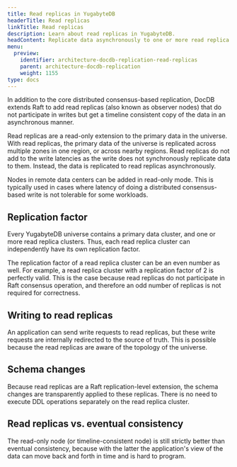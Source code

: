 ```yaml
---
title: Read replicas in YugabyteDB
headerTitle: Read replicas
linkTitle: Read replicas
description: Learn about read replicas in YugabyteDB.
headContent: Replicate data asynchronously to one or more read replica clusters
menu:
  preview:
    identifier: architecture-docdb-replication-read-replicas
    parent: architecture-docdb-replication
    weight: 1155
type: docs
---
```


In addition to the core distributed consensus-based replication, DocDB extends Raft to add read replicas (also known as observer nodes) that do not participate in writes but get a timeline consistent copy of the data in an asynchronous manner.

Read replicas are a read-only extension to the primary data in the universe. With read replicas, the primary data of the universe is replicated across multiple zones in one region, or across nearby regions. Read replicas do not add to the write latencies as the write does not synchronously replicate data to them. Instead, the data is replicated to read replicas asynchronously.

Nodes in remote data centers can be added in read-only mode. This is typically used in cases where latency of doing a distributed consensus-based write is not tolerable for some workloads.

## Replication factor

Every YugabyteDB universe contains a primary data cluster, and one or more read replica clusters. Thus, each read replica cluster can independently have its own replication factor.

The replication factor of a read replica cluster can be an even number as well. For example, a read replica cluster with a replication factor of 2 is perfectly valid. This is the case because read replicas do not participate in Raft consensus operation, and therefore an odd number of replicas is not required for correctness.

## Writing to read replicas

An application can send write requests to read replicas, but these write requests are internally redirected to the source of truth. This is possible because the read replicas are aware of the topology of the universe.

## Schema changes

Because read replicas are a Raft replication-level extension, the schema changes are transparently applied to these replicas. There is no need to execute DDL operations separately on the read replica cluster.

## Read replicas vs. eventual consistency

The read-only node (or timeline-consistent node) is still strictly better than eventual consistency, because with the latter the application's view of the data can move back and forth in time and is hard to program.
